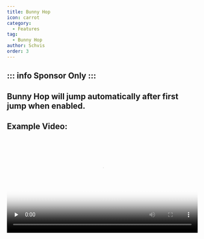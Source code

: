 ```yaml
---
title: Bunny Hop
icon: carrot
category:
  - Features
tag:
  - Bunny Hop
author: Schvis
order: 3
---
```


::: info Sponsor Only
:::
---
## Bunny Hop will jump automatically after first jump when enabled.

## Example Video:

<video controls preload="none" width="100%" poster="https://nextcloud.atruicardona.xyz/s/5NYq9Rcf7852oJD/preview"><source src="https://nextcloud.atruicardona.xyz/s/5NYq9Rcf7852oJD/download" type="video/mp4"></video>
